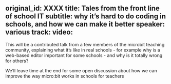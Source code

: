 original_id: XXXX
title: Tales from the front line of school IT
subtitle: why it’s hard to do coding in schools, and how we can make it better
speaker: various
track:
video:
---
This will be a contributed talk from a few members of the microbit teaching community, explaining what it’s like in real schools - for example why is a web-based editor important for some schools - and why is it totally wrong for others?

We’ll leave time at the end for some open discussion about how we can improve the way micro:bit works in schools for teachers

